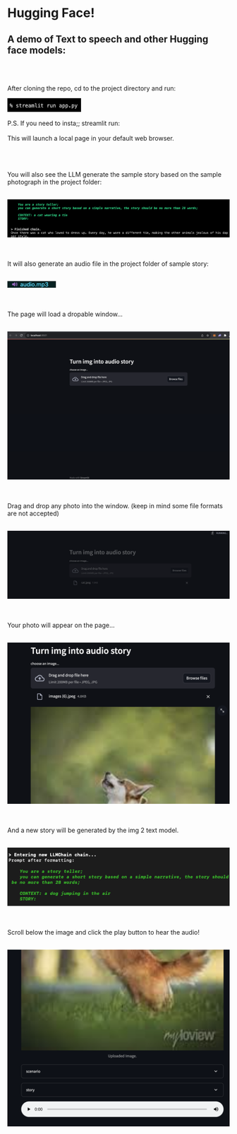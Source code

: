 # Hugging Face!
## A demo of Text to speech and other Hugging face models:


<br>
<br>

<p> After cloning the repo, cd to the project directory and run: 

<br>

![krbylogo](media/photo1.png)

P.S. If you need to insta;; streamlit run: 
<br>
<br>
This will launch a local page in your default web browser. 
<br>
<br>
<br>
<br>

You will also see the LLM generate the sample story based on the sample photograph in the project folder:
<br>
<br>

![krbylogo](media/photo2.png)

<br>
<br>
It will also generate an audio file in the project folder of sample story:
<br>
<br>

![krbylogo](media/audio2.png)

<br>
<br>
The page will load a dropable window...
<br>
<br>

![krbylogo](media/photo3.png)

<br>
<br>
 Drag and drop any photo into the window. (keep in mind some file formats are not accepted)
<br>
<br>

![krbylogo](media/photo4.png)

<br>
<br>
Your photo will appear on the page...
<br>
<br>


![krbylogo](media/photo6.png)


<br>
<br>
And a new story will be generated by the img 2 text model.
<br>
<br>


![krbylogo](media/dogstory.png)


<br>
<br>
Scroll below the image and click the play button to hear the audio!
<br>
<br>


![krbylogo](media/photo7.png)


</p> 




<!--![krbylogo](media/photo1.png)

<br> 



